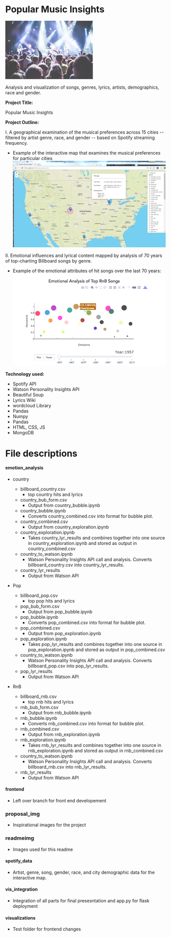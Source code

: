 #  Popular Music Insights

![Concert](readmeimg/concert.png)

Analysis and visualization of songs, genres, lyrics, artists, demographics, race and gender. 

**Project Title:** 

Popular Music Insights

**Project Outline:**

I. A geographical examination of the musical preferences across 15 cities -- filtered by artist genre, race, and gender -- based on Spotify streaming frequency. 
* Example of the interactive map that examines the musical preferences for particular cities
![Map](readmeimg/map.png)

II. Emotional influences and lyrical content mapped by analysis of 70 years of top-charting Billboard songs by genre. 
* Example of the emotional attributes of hit songs over the last 70 years: 
![bubble_plot](readmeimg/bubble.png)

**Technology used:**

* Spotify API
* Watson Personality Insights API
* Beautiful Soup
* Lyrics Wiki 
* wordcloud Library
* Pandas
* Numpy
* Pandas
* HTML, CSS, JS
* MongoDB

# File descriptions

#### emotion_analysis

* country
  * billboard_country.csv
  	* top country hits and lyrics
  * country_bub_form.csv
  	* Output from country_bubble.ipynb
  * country_bubble.ipynb
  	* Converts country_combined.csv into format for bubble plot. 
  * country_combined.csv
  	* Output from country_exploration.ipynb
  * country_exploration.ipynb
  	* Takes country_lyr_results and combines together into one source in country_exploration.ipynb and stored as output in country_combined.csv
  * country_to_watson.ipynb
  	* Watson Personality Insights API call and analysis. Converts billboard_country.csv into country_lyr_results.
  * country_lyr_results
  	* Output from Watson API

* Pop
  * billboard_pop.csv
  	* top pop hits and lyrics
  * pop_bub_form.csv
  	* Output from pop_bubble.ipynb
  * pop_bubble.ipynb
  	* Converts pop_combined.csv into format for bubble plot. 
  * pop_combined.csv
  	* Output from pop_exploration.ipynb
  * pop_exploration.ipynb
  	* Takes pop_lyr_results and combines together into one source in pop_exploration.ipynb and stored as output in pop_combined.csv
  * country_to_watson.ipynb
  	* Watson Personality Insights API call and analysis. Converts billboard_pop.csv into pop_lyr_results.
  * pop_lyr_results
  	* Output from Watson API

* RnB
  * billboard_rnb.csv
  	* top rnb hits and lyrics
  * rnb_bub_form.csv
  	* Output from rnb_bubble.ipynb
  * rnb_bubble.ipynb
  	* Converts rnb_combined.csv into format for bubble plot. 
  * rnb_combined.csv
  	* Output from rnb_exploration.ipynb
  * rnb_exploration.ipynb
  	* Takes rnb_lyr_results and combines together into one source in rnb_exploration.ipynb and stored as output in rnb_combined.csv
  * country_to_watson.ipynb
  	* Watson Personality Insights API call and analysis. Converts billboard_rnb.csv into rnb_lyr_results.
  * rnb_lyr_results
  	* Output from Watson API
   
#### frontend
* Left over branch for front end developement

### proposal_img
* Inspirational images for the project

### readmeimg 
* Images used for this readme

#### spotify_data
* Artist, genre, song, gender, race, and city demographic data for the interactive map. 

#### vis_integration
* Integration of all parts for final presesntation and app.py for flask deployment 

#### visualizations
* Test folder for frontend changes



